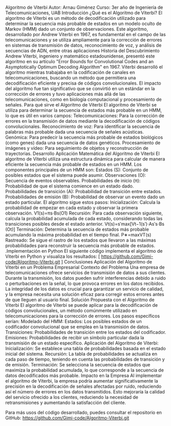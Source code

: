 Algoritmo de Viterbi
Autor: Arnau Giménez
Curso: 3er año de Ingeniería de Telecomunicaciones, UAB
Introducción
¿Qué es el Algoritmo de Viterbi?
El algoritmo de Viterbi es un método de decodificación utilizado para determinar la secuencia más probable de estados en un modelo oculto de Markov (HMM) dado un conjunto de observaciones. Este algoritmo, desarrollado por Andrew Viterbi en 1967, es fundamental en el campo de las telecomunicaciones y se utiliza ampliamente para la corrección de errores en sistemas de transmisión de datos, reconocimiento de voz, y análisis de secuencias de ADN, entre otras aplicaciones
Historia del Descubrimiento
Andrew Viterbi, ingeniero y matemático estadounidense, presentó este algoritmo en su artículo "Error Bounds for Convolutional Codes and an Asymptotically Optimum Decoding Algorithm" en 1967. Viterbi desarrolló el algoritmo mientras trabajaba en la codificación de canales en telecomunicaciones, buscando un método que permitiera una decodificación eficiente y precisa de códigos convolucionales. El impacto del algoritmo fue tan significativo que se convirtió en un estándar en la corrección de errores y tuvo aplicaciones más allá de las telecomunicaciones, como en biología computacional y procesamiento de señales.
Para qué sirve el Algoritmo de Viterbi
El algoritmo de Viterbi se utiliza para determinar la secuencia de estados más probable en un HMM, lo que es útil en varios campos:
Telecomunicaciones: Para la corrección de errores en la transmisión de datos mediante la decodificación de códigos convolucionales.
Reconocimiento de voz: Para identificar la secuencia de palabras más probable dada una secuencia de señales acústicas.
Genómica: Para predecir la secuencia más probable de estados biológicos (como genes) dada una secuencia de datos genéticos.
Procesamiento de imágenes y vídeo: Para seguimiento de objetos y reconstrucción de trayectorias.
Desarrollo
Aplicación Matemática del Algoritmo de Viterbi
El algoritmo de Viterbi utiliza una estructura dinámica para calcular de manera eficiente la secuencia más probable de estados en un HMM. Los componentes principales de un HMM son:
Estados (S): Conjunto de posibles estados que el sistema puede asumir.
Observaciones (O): Secuencia de eventos observables.
Probabilidades de inicio (π): Probabilidad de que el sistema comience en un estado dado.
Probabilidades de transición (A): Probabilidad de transición entre estados.
Probabilidades de emisión (B): Probabilidad de observar un evento dado un estado particular.
El algoritmo sigue estos pasos:
Inicialización: Calcula la probabilidad de empezar en cada estado y observar la primera observación.
	V1​(s)=πs​⋅Bs​(O1​)
Recursión: Para cada observación siguiente, calcula la probabilidad acumulada de cada estado, considerando todas las transiciones posibles desde el estado anterior.
	Vt​(s)=s′max​[Vt−1​(s′)⋅As′s​⋅Bs​(Ot​)]
Terminación: Determina la secuencia de estados más probable acumulando la máxima probabilidad en el tiempo final.
	P∗=max​VT​(s)
Rastreado: Se sigue el rastro de los estados que llevaron a las máximas probabilidades para reconstruir la secuencia más probable de estados.
.Implementación en Python
El siguiente código implementa el algoritmo de Viterbi en Python y visualiza los resultados:
[ https://github.com/Gimi-code/Algoritmo-Viterbi.git ]
Conclusiones
Aplicación del Algoritmo de Viterbi en un Problema Empresarial
Contexto del Problema
Una empresa de telecomunicaciones ofrece servicios de transmisión de datos a sus clientes. Durante la transmisión, los datos pueden sufrir interferencias debido a ruido o perturbaciones en la señal, lo que provoca errores en los datos recibidos. La integridad de los datos es crucial para garantizar un servicio de calidad, y la empresa necesita una solución eficaz para corregir estos errores antes de que lleguen al usuario final.
Solución Propuesta con el Algoritmo de Viterbi
El algoritmo de Viterbi se puede aplicar para la decodificación de códigos convolucionales, un método comúnmente utilizado en telecomunicaciones para la corrección de errores. Los pasos específicos serían:
Modelado del HMM:
Estados: Los posibles estados de un codificador convolucional que se emplea en la transmisión de datos.
Transiciones: Probabilidades de transición entre los estados del codificador.
Emisiones: Probabilidades de recibir un símbolo particular dada la transmisión de un estado específico.
Aplicación del Algoritmo de Viterbi:
Inicialización: Se establece una tabla de probabilidades basada en el estado inicial del sistema.
Recursión: La tabla de probabilidades se actualiza en cada paso de tiempo, teniendo en cuenta las probabilidades de transición y de emisión.
Terminación: Se selecciona la secuencia de estados que maximiza la probabilidad acumulada, lo que corresponde a la secuencia de datos decodificados más probable.
Impacto en la Empresa
Al implementar el algoritmo de Viterbi, la empresa podría aumentar significativamente la precisión en la decodificación de señales afectadas por ruido, reduciendo así el número de errores en los datos transmitidos. Esto mejoraría la calidad del servicio ofrecido a los clientes, reduciendo la necesidad de retransmisiones y aumentando la satisfacción del cliente.


Para más usos del código desarrollado, puedes consultar el repositorio en GitHub: https://github.com/Gimi-code/Algoritmo-Viterbi.git
